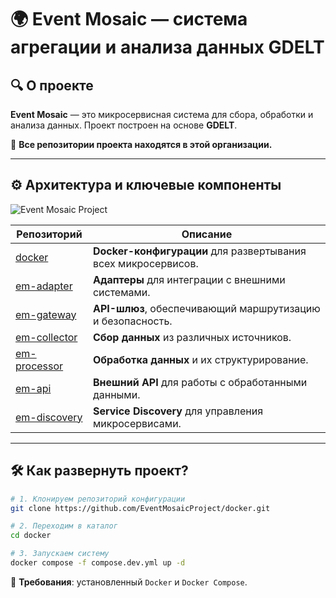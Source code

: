 # 🌍 Event Mosaic — система агрегации и анализа данных GDELT

## 🔍 О проекте
**Event Mosaic** — это микросервисная система для сбора, обработки и анализа данных. Проект построен на основе **GDELT**.  

🔗 **Все репозитории проекта находятся в этой организации.**  

---

## ⚙️ Архитектура и ключевые компоненты

![Event Mosaic Project](https://github.com/user-attachments/assets/b5245ddc-cf49-44ba-89f8-811bcf4fab4f)


| Репозиторий        | Описание                                      |
|--------------------|----------------------------------------------|
| [docker](https://github.com/EventMosaicProject/docker) | **Docker-конфигурации** для развертывания всех микросервисов. |
| [em-adapter](https://github.com/EventMosaicProject/em-adapter) | **Адаптеры** для интеграции с внешними системами. |
| [em-gateway](https://github.com/EventMosaicProject/em-gateway) | **API-шлюз**, обеспечивающий маршрутизацию и безопасность. |
| [em-collector](https://github.com/EventMosaicProject/em-collector) | **Сбор данных** из различных источников. |
| [em-processor](https://github.com/EventMosaicProject/em-processor) | **Обработка данных** и их структурирование. |
| [em-api](https://github.com/EventMosaicProject/em-api) | **Внешний API** для работы с обработанными данными. |
| [em-discovery](https://github.com/EventMosaicProject/em-discovery) | **Service Discovery** для управления микросервисами. |

---

## 🛠 Как развернуть проект?
```bash
# 1. Клонируем репозиторий конфигурации
git clone https://github.com/EventMosaicProject/docker.git

# 2. Переходим в каталог
cd docker

# 3. Запускаем систему
docker compose -f compose.dev.yml up -d
```
🔹 **Требования**: установленный `Docker` и `Docker Compose`.  

